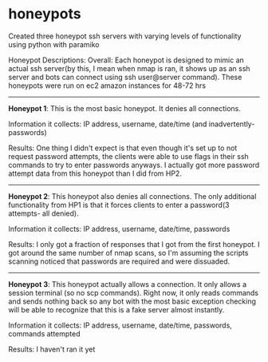 # honeypots
Created three honeypot ssh servers with varying levels of functionality using python with paramiko 


Honeypot Descriptions: 
Overall: Each honeypot is designed to mimic an actual ssh server(by this, I mean when nmap is ran, it shows up as an ssh server and bots can connect using ssh user@server command). 
These honeypots were run on ec2 amazon instances for 48-72 hrs

___________
**Honeypot 1**: 
  This is the most basic honeypot. It denies all connections. 
  
  Information it collects: IP address, username, date/time (and inadvertently- passwords)
  
  Results: One thing I didn't expect is that even though it's set up to not request password attempts, the clients were able to use flags in their ssh commands to try to enter passwords anyways. I actually got more password attempt data from this honeypot than I did from HP2. 
  
___________
**Honeypot 2**: 
  This honeypot also denies all connections. The only additional functionality from HP1 is that it forces clients to enter a password(3 attempts- all denied).
  
  Information it collects: IP address, username, date/time, passwords
  
  Results: I only got a fraction of responses that I got from the first honeypot. I got around the same number of nmap scans, so I'm assuming the scripts scanning noticed that passwords are required and were dissuaded. 
  
___________
**Honeypot 3**: 
  This honeypot actually allows a connection. It only allows a session terminal (so no scp commands). Right now, it only reads commands and sends nothing back so any bot with the most basic exception checking will be able to recognize that this is a fake server almost instantly. 
 
  Information it collects: IP address, username, date/time, passwords, commands attempted
  
  Results: I haven't ran it yet

